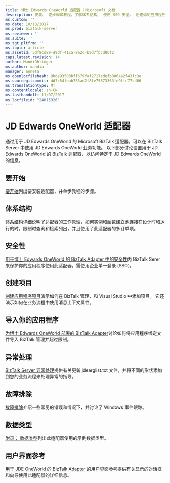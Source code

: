 ```yaml
---
title: 博士 Edwards OneWorld 适配器 |Microsoft 文档
description: 安装、 逐步调试教程，了解体系结构、 使用 SSO 安全、 创建你的应用程序、 导入绑定文件中，并为 J.D.使用 BizTalk 适配器时添加异常处理 BizTalk Server 中的 Edwards OneWorld
ms.custom: ''
ms.date: 10/18/2017
ms.prod: biztalk-server
ms.reviewer: ''
ms.suite: ''
ms.tgt_pltfrm: ''
ms.topic: article
ms.assetid: 5df8cd89-d9df-41ca-9a2c-b9d7fbcd06f2
caps.latest.revision: 14
author: MandiOhlinger
ms.author: mandia
manager: anneta
ms.openlocfilehash: 9bde93503bff679faf2717edefb386aa2f43fc3e
ms.sourcegitcommit: dd7c54feab783ae2f8fe75873363fe9ffc77cd66
ms.translationtype: MT
ms.contentlocale: zh-CN
ms.lasthandoff: 11/07/2017
ms.locfileid: "24015926"
---
```

# <a name="jd-edwards-oneworld-adapter"></a>JD Edwards OneWorld 适配器
通过用于 JD Edwards OneWorld 的 Microsoft BizTalk 适配器，可以在 BizTalk Server 中使用 JD Edwards OneWorld 业务功能。 以下部分讨论设置用于 JD Edwards OneWorld 的 BizTalk 适配器，以访问特定于 JD Edwards OneWorld 的信息。  
  
## <a name="get-started"></a>要开始 
[要开始](../core/getting-started-with-biztalk-adapter-for-jd-edwards-oneworld.md)列出要安装适配器，并单步教程的步骤。

## <a name="architecture"></a>体系结构
[体系结构](../core/planning-and-architecture17.md)详细说明了适配器的工作原理，如何实例和函数建立池连接在设计时和运行的时，限制时查询和检索列出，并且使用了此适配器的多订单项。

## <a name="security"></a>安全性
[用于博士 Edwards OneWorld 的 BizTalk Adapter 中的安全性](../core/security-in-biztalk-adapter-for-jd-edwards-oneworld.md)内 BizTalk Serer 来保护你的应用程序使用此适配器，需使用企业单一登录 (SSO)。

## <a name="create-the-artifacts"></a>创建项目
[创建应用程序项目](../core/developing-applications3.md)演示如何在 BizTalk 管理，和 Visual Studio 中添加项目。 它还演示如何在业务流程中使用消息上下文属性。

## <a name="import-your-app"></a>导入你的应用程序
[为博士 Edwards OneWorld 部署的 BizTalk Adapter](../core/deploying-biztalk-adapter-for-jd-edwards-oneworld.md)讨论如何将应用程序绑定文件导入 BizTalk 管理并超过限制。 

## <a name="exception-handling"></a>异常处理 
[BizTalk Server 异常处理](../core/using-biztalk-server-exception-handling1.md)提供有关更新 jdearglist.txt 文件，并将不同的形状添加到您的业务流程来处理异常的指导。

## <a name="troubleshooting"></a>故障排除
[故障排除](../core/troubleshooting-jd-edwards-oneworld.md)介绍一些常见的错误和情况下，并讨论了 Windows 事件跟踪。

## <a name="data-types"></a>数据类型
[附录： 数据类型](../core/appendix-a-data-types.md)列出此适配器使用的示例数据类型。

## <a name="ui-reference"></a>用户界面参考
[用于 JDE OneWorld 的 BizTalk Adapter 的用户界面参考](../core/ui-reference-for-biztalk-adapter-for-jde-oneworld.md)提供有关显示的对话框和向导使用此适配器的详细信息。 